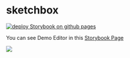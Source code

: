 # sketchbox

[![deploy Storybook on github pages](https://github.com/baechoofarm/sketchbox/actions/workflows/main.yml/badge.svg)](https://github.com/baechoofarm/sketchbox/actions/workflows/main.yml)

You can see Demo Editor in this [Storybook Page](https://baechoofarm.github.io/sketchbox)

![](../sketchbox/stories/assets/sketchbox.gif)
